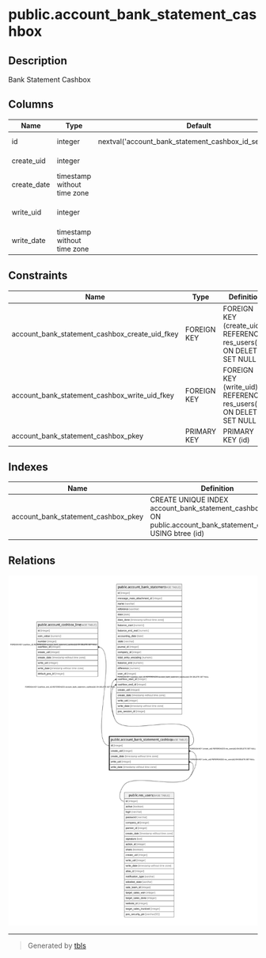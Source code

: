 # public.account_bank_statement_cashbox

## Description

Bank Statement Cashbox

## Columns

| Name | Type | Default | Nullable | Children | Parents | Comment |
| ---- | ---- | ------- | -------- | -------- | ------- | ------- |
| id | integer | nextval('account_bank_statement_cashbox_id_seq'::regclass) | false | [public.account_cashbox_line](public.account_cashbox_line.md) [public.account_bank_statement](public.account_bank_statement.md) |  |  |
| create_uid | integer |  | true |  | [public.res_users](public.res_users.md) | Created by |
| create_date | timestamp without time zone |  | true |  |  | Created on |
| write_uid | integer |  | true |  | [public.res_users](public.res_users.md) | Last Updated by |
| write_date | timestamp without time zone |  | true |  |  | Last Updated on |

## Constraints

| Name | Type | Definition |
| ---- | ---- | ---------- |
| account_bank_statement_cashbox_create_uid_fkey | FOREIGN KEY | FOREIGN KEY (create_uid) REFERENCES res_users(id) ON DELETE SET NULL |
| account_bank_statement_cashbox_write_uid_fkey | FOREIGN KEY | FOREIGN KEY (write_uid) REFERENCES res_users(id) ON DELETE SET NULL |
| account_bank_statement_cashbox_pkey | PRIMARY KEY | PRIMARY KEY (id) |

## Indexes

| Name | Definition |
| ---- | ---------- |
| account_bank_statement_cashbox_pkey | CREATE UNIQUE INDEX account_bank_statement_cashbox_pkey ON public.account_bank_statement_cashbox USING btree (id) |

## Relations

![er](public.account_bank_statement_cashbox.svg)

---

> Generated by [tbls](https://github.com/k1LoW/tbls)
